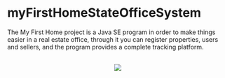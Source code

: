# myFirstHomeStateOfficeSystem
The My First Home project is a Java SE program in order to make things easier in a real estate office, through it you can register properties, users and sellers, and the program provides a complete tracking platform.

<br>

<div align="center">
    <img src="https://user-images.githubusercontent.com/64506852/194217315-4f02d323-348e-4399-82f9-4dffd08213ae.png"/>
</div>
